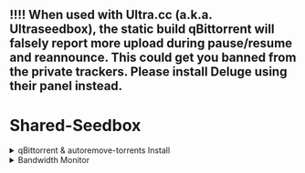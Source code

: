 ## !!!! When used with Ultra.cc (a.k.a. Ultraseedbox), the static build qBittorrent will falsely report more upload during pause/resume and reannounce. This could get you banned from the private trackers. Please install Deluge using their panel instead.

# Shared-Seedbox
<details>
  <summary>qBittorrent & autoremove-torrents Install</summary>
    
## Usage
`bash <(wget -qO- https://raw.githubusercontent.com/jerry048/Shared-Seedbox/main/qBittorrent.sh) <Username> <Password> <WebUI Port> <Port used for incoming connections> <Cache Size(unit:MiB)>`
## Functions
Install qBittorrent with tweaked libtorrent settings & autoremove-torrents with minimum config. This script does not require root to run so it should support most Shared Seedbox.
### Currently availble qBittorrent Versions:

    | qBittorrent 4.1.9.1 | libtorrent-1_1_14  |
    | qBittorrent 4.3.9   | libtorrent-v1.2.18 |
    | qBittorrent 4.4.5   | libtorrent-v1.2.18 |
    | qBittorrent 4.4.5   | libtorrent-v2.0.8  |
    | qBittorrent 4.5.0   | libtorrent-v1.2.18 |
    | qBittorrent 4.5.0   | libtorrent-v2.0.8  |
### Current availble Installation Method:
    Local User Service 
    Screen
    Daemon 
### Shared seedbox supports （Only for reference)
    1. Dediseedbox - qBittorrent in not connectable* since the SSH is built inside docker
        Please add WebUI\HostHeaderValidation=false to the config
        Need to use ssh tunneling to access the WebUI
        
    2. Feralhosting - Use screen or Daemon installation Method
        
    3. Ultra.cc - Do not use this script
    
    4. Whatbox - Use screen or Daemon installation Method
### Credit
    qBittorrent Install - https://github.com/userdocs/qbittorrent-nox-static

    qBittorrent Password Set - https://github.com/KozakaiAya/libqbpasswd & https://amefs.net/archives/2027.html

    autoremove-torrents - https://github.com/jerrymakesjelly/autoremove-torrents
    
    And N3ON for pointing out numerous bugs
    
*Connectability - Ability of your client to accept incoming connections from other clients, to facilitate transferring data.  Two unconnectable clients can not communicate, which is why having people connectable in a swarm is important. *~From MAM*

</details>

<details>
  <summary>Bandwidth Monitor</summary>

## Usage
`bash <(wget -qO- https://raw.githubusercontent.com/jerry048/Shared-Seedbox/main/Bandwidth_Usage.sh)`
## Functions
Monitor Bandwidth Usage of the Machine in situation where nload, vnstat, etc. are unavailable.
